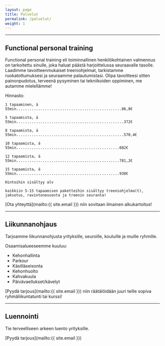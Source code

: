 ```yaml
---
layout: page
title: Palvelut
permalink: /palvelut/
weight: 1
---
```


---

## Functional personal training 

Functional personal training eli toiminnallinen henkilökohtainen valmennus on tarkoitettu sinulle, joka haluat päästä harjoittelussa seuraavalle tasolle. Laadimme tavoitteenmukaiset treeniohjelmat, tarkistamme ruokatottumuksesi ja seuraamme palautumistasi. Olipa tavoitteesi sitten painonpudotus, terveenä pysyminen tai tekniikoiden oppiminen, me autamme mielellämme!

Hinnasto:

    1 tapaaminen, á 55min................................................86,8€

    5 tapaamista, á 55min.................................................372€

    8 tapaamista, á 55min.................................................570,4€

    10 tapaamista, á 55min...............................................682€

    12 tapaamista, á 55min...............................................781,2€

    15 tapaamista, á 55min...............................................930€
    
    Hintoihin sisältyy alv
    
`kaikkiin 5-15 tapaamisen paketteihin sisältyy treeniohjelma(t), jaksotus, ravintoneuvonta ja treenin seuranta!`

[Ota yhteyttä](mailto:{{ site.email }}) niin sovitaan ilmainen alkukartoitus!

---

## Liikunnanohjaus

Tarjoamme liikunnanohjusta yrityksille, seuroille, kouluille ja muille ryhmille.

Osaamisalueeseemme kuuluu:

* Kehonhallinta
* Parkour
* Käsilläseisonta
* Kehonhuolto
* Kahvakuula
* Päivävaellukset/kävelyt

[Pyydä tarjous](mailto:{{ site.email }}) niin räätälöidään juuri teille sopiva ryhmäliikuntatunti tai kurssi!

---

## Luennointi

Tie terveelliseen arkeen luento yrityksille.

[Pyydä tarjous](mailto:{{ site.email }})


